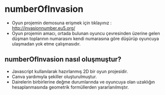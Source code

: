 # numberOfInvasion
* Oyun projemin demosuna erişmek için tıklayınız : http://invasionnumber.eu5.org/
* Oyun projemin amacı, ortada bulunan oyuncu çevresinden üzerine gelen düşman toplarının numarasını kendi numarasına göre düşürüp oyuncuya ulaşmadan yok etme çalışmasıdır.
## numberOfInvasion nasıl oluşmuştur?
* Javascript kullanılarak hazırlanmış 2D bir oyun projesidir.
* Canva yardımıyla şekiller oluşturulmuştur.
* Dairelerin birbirlerine değme durumlarında ve oyuncuya olan uzaklığın hesaplanmasında geometrik formüllerden yararlanılmıştır.


